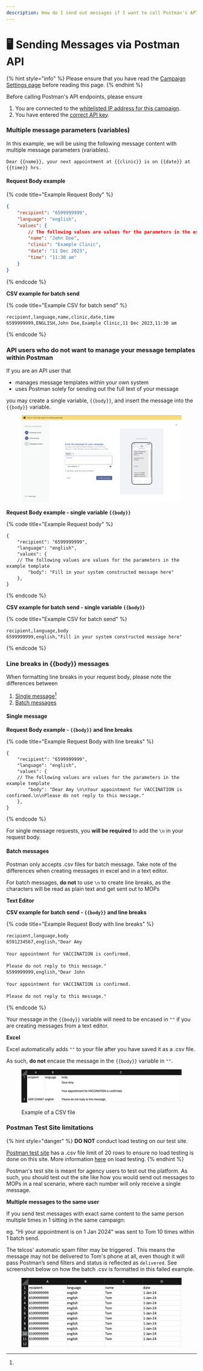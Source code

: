 ```yaml
---
description: How do I send out messages if I want to call Postman's API Endpoints
---
```


# 🖥️ Sending Messages via Postman API

{% hint style="info" %}
Please ensure that you have read the [Campaign Settings page](campaign-settings.md) before reading this page.&#x20;
{% endhint %}

Before calling Postman's API endpoints, please ensure

1. You are connected to the [whitelisted IP address for this campaign](campaign-settings.md#integrations-ip-address-whitelisting).
2. You have entered the [correct API key](campaign-settings.md#api-keys).

### Multiple message parameters (variables)

In this example, we will be using the following message content with multiple message parameters (variables).

```markup
Dear {{name}}, your next appointment at {{clinic}} is on {{date}} at {{time}} hrs. 
```

#### Request Body example

{% code title="Example Request Body" %}
```json
{
    "recipient": "6599999999",
    "language": "english",
    "values": {
        // The following values are values for the parameters in the example template
        "name": "John Doe",
        "clinic": "Example Clinic",
        "date": "11 Dec 2023",
        "time": "11:30 am"
    }
}
```
{% endcode %}

**CSV example for batch send**

{% code title="Example CSV for batch send" %}
```csv
recipient,language,name,clinic,date,time
6599999999,ENGLISH,John Doe,Example Clinic,11 Dec 2023,11:30 am
```
{% endcode %}

### **A**PI users who do not want to manage your message templates within Postman

If you are an API user that

* manages message templates within your own system
* uses Postman solely for sending out the full text of your message

you may create a single variable, `{{body}}`, and insert the message into the `{{body}}` variable.

<figure><img src="../.gitbook/assets/Screenshot 2024-01-09 at 3.19.35 PM (1).png" alt=""><figcaption></figcaption></figure>

**Request Body example - single variable `{{body}}`**

{% code title="Example Request body" %}
```
{
    "recipient": "6599999999",
    "language": "english",
    "values": {
    // The following values are values for the parameters in the example template
        "body": "Fill in your system constructed message here"
    },
}
```
{% endcode %}

**CSV example for batch send - single variable `{{body}}`**

{% code title="Example CSV for batch send" %}
```
recipient,language,body
6599999999,english,"Fill in your system constructed message here"
```
{% endcode %}

### Line breaks in \{{body\}} messages

When formatting line breaks in your request body, please note the differences between

1. [Single message](#user-content-fn-1)[^1]
2. [Batch messages](sending-messages-via-postman-api.md#batch-messages)

#### Single message

**Request Body example - `{{body}}` and line breaks**

{% code title="Example Request Body with line breaks" %}
```
{
    "recipient": "6599999999",
    "language": "english",
    "values": {
    // The following values are values for the parameters in the example template
        "body": "Dear Amy \n\nYour appointment for VACCINATION is confirmed.\n\nPlease do not reply to this message."
    },
}
```
{% endcode %}

For single message requests, you **will be required** to add the `\n` in your request body.

#### Batch messages

Postman only accepts .csv files for batch message. Take note of the differences when creating messages in excel and in a text editor.&#x20;

For batch messages, **do not** to use `\n` to create line breaks, as the characters will be read as plain text and get sent out to MOPs&#x20;

**Text Editor**

**CSV example for batch send - `{{body}}` and line breaks**

{% code title="Example Request Body with line breaks" %}
```
recipient,language,body
6591234567,english,"Dear Amy 

Your appointment for VACCINATION is confirmed.

Please do not reply to this message."
6599999999,english,"Dear John 

Your appointment for VACCINATION is confirmed.

Please do not reply to this message."
```
{% endcode %}

Your message in the `{{body}}` variable will need to be encased in `""` if you are creating messages from a text editor.

**Excel**

Excel automatically adds `""` to your file after you have saved it as a .csv file.

As such, **do not** encase the message in the `{{body}}` variable in `""`.

<figure><img src="../.gitbook/assets/Screenshot 2024-01-23 at 6.27.49 PM.png" alt=""><figcaption><p>Example of a CSV file</p></figcaption></figure>

### Postman Test Site limitations

{% hint style="danger" %}
**DO NOT** conduct load testing on our test site.&#x20;

[Postman test site](https://test.postman.gov.sg/) has a .csv file limit of 20 rows to ensure no load testing is done on this site. More information [here](../postman-v2-api-docs/about-postman-v2/postman-v2-slas.md#id-4.-whats-the-sms-throughput-rate) on load testing.
{% endhint %}

Postman's test site is meant for agency users to test out the platform. As such, you should test out the site like how you would send out messages to MOPs in a real scenario, where each number will only receive a single message.&#x20;

**Multiple messages to the same user**

If you send test messages with exact same content to the same person multiple times in 1 sitting in the same campaign:

eg. "Hi your appointment is on 1 Jan 2024" was sent to Tom 10 times within 1 batch send.

The telcos' automatic spam filter may be triggered . This means the message may not be delivered  to Tom's phone at all, even though it will pass Postman’s send filters and status is reflected as `delivered`.  See screenshot below on how the batch .csv is formatted in this failed example.

<figure><img src="../.gitbook/assets/image (39).png" alt=""><figcaption></figcaption></figure>

[^1]: 
